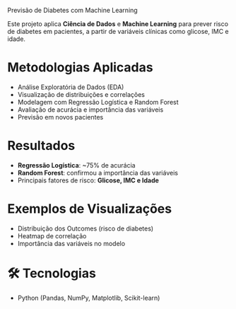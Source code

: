 Previsão de Diabetes com Machine Learning

Este projeto aplica **Ciência de Dados** e **Machine Learning** para prever risco de diabetes em pacientes, a partir de variáveis clínicas como glicose, IMC e idade.

# Metodologias Aplicadas
- Análise Exploratória de Dados (EDA)
- Visualização de distribuições e correlações
- Modelagem com Regressão Logística e Random Forest
- Avaliação de acurácia e importância das variáveis
- Previsão em novos pacientes

# Resultados
- **Regressão Logística**: ~75% de acurácia
- **Random Forest**: confirmou a importância das variáveis
- Principais fatores de risco: **Glicose, IMC e Idade**

# Exemplos de Visualizações
- Distribuição dos Outcomes (risco de diabetes)
- Heatmap de correlação
- Importância das variáveis no modelo

# 🛠️ Tecnologias
- Python (Pandas, NumPy, Matplotlib, Scikit-learn)
